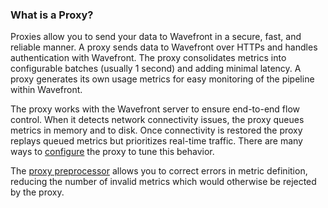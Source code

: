 ### What is a Proxy?

Proxies allow you to send your data to Wavefront in a secure, fast, and reliable manner. A proxy sends data to Wavefront over HTTPs and handles authentication with Wavefront. The proxy consolidates metrics into configurable batches (usually 1 second) and adding minimal latency. A proxy generates its own usage metrics for easy monitoring of the pipeline within Wavefront.

The proxy works with the Wavefront server to ensure end-to-end flow control. When it detects network
connectivity issues, the proxy queues metrics in memory and to disk. Once connectivity is restored the proxy
replays queued metrics but prioritizes real-time traffic. There are many ways to [configure](https://community.wavefront.com/docs/DOC-1034) the proxy to tune this behavior. 

The [proxy preprocessor](https://community.wavefront.com/docs/DOC-1207) allows you to correct errors in metric definition, reducing the number of invalid metrics which would otherwise be rejected by the proxy.

